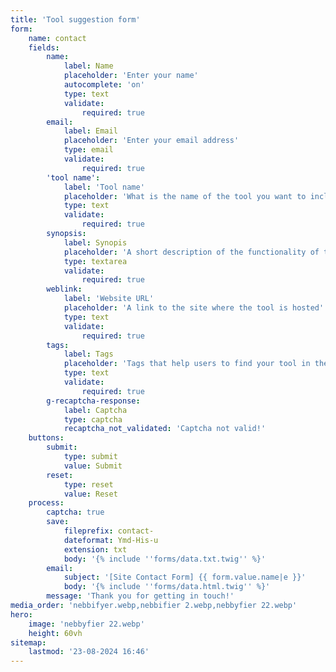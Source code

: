 ```yaml
---
title: 'Tool suggestion form'
form:
    name: contact
    fields:
        name:
            label: Name
            placeholder: 'Enter your name'
            autocomplete: 'on'
            type: text
            validate:
                required: true
        email:
            label: Email
            placeholder: 'Enter your email address'
            type: email
            validate:
                required: true
        'tool name':
            label: 'Tool name'
            placeholder: 'What is the name of the tool you want to include in the directory?'
            type: text
            validate:
                required: true
        synopsis:
            label: Synopis
            placeholder: 'A short description of the functionality of the tool'
            type: textarea
            validate:
                required: true
        weblink:
            label: 'Website URL'
            placeholder: 'A link to the site where the tool is hosted'
            type: text
            validate:
                required: true
        tags:
            label: Tags
            placeholder: 'Tags that help users to find your tool in the directory'
            type: text
            validate:
                required: true
        g-recaptcha-response:
            label: Captcha
            type: captcha
            recaptcha_not_validated: 'Captcha not valid!'
    buttons:
        submit:
            type: submit
            value: Submit
        reset:
            type: reset
            value: Reset
    process:
        captcha: true
        save:
            fileprefix: contact-
            dateformat: Ymd-His-u
            extension: txt
            body: '{% include ''forms/data.txt.twig'' %}'
        email:
            subject: '[Site Contact Form] {{ form.value.name|e }}'
            body: '{% include ''forms/data.html.twig'' %}'
        message: 'Thank you for getting in touch!'
media_order: 'nebbifyer.webp,nebbifier 2.webp,nebbyfier 22.webp'
hero:
    image: 'nebbyfier 22.webp'
    height: 60vh
sitemap:
    lastmod: '23-08-2024 16:46'
---
```


